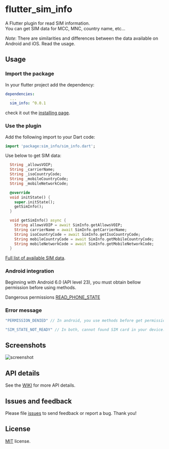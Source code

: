 
# flutter_sim_info


A Flutter plugin for read SIM information.  
You can get SIM data for MCC, MNC, country name, etc...

*Note*: There are similarities and differences between the data available on Android and iOS. Read the usage.

## Usage

### Import the package
In your flutter project add the dependency:
```yml
dependencies:
  ...
  sim_info: ^0.0.1
```
check it out the [installing page](https://pub.dev/packages/sim_info#-installing-tab-).

### Use the plugin
Add the following import to your Dart code:

```dart
import 'package:sim_info/sim_info.dart';
```

Use below to get SIM data:

```dart
  String _allowsVOIP;
  String _carrierName;
  String _isoCountryCode;
  String _mobileCountryCode;
  String _mobileNetworkCode;

  @override
  void initState() {
    super.initState();
    getSimInfo();
  }

  void getSimInfo() async {
    String allowsVOIP = await SimInfo.getAllowsVOIP;
    String carrierName = await SimInfo.getCarrierName;
    String isoCountryCode = await SimInfo.getIsoCountryCode;
    String mobileCountryCode = await SimInfo.getMobileCountryCode;
    String mobileNetworkCode = await SimInfo.getMobileNetworkCode;
  }
```
[Full list of available SIM data](https://github.com/flutter-moum/flutter_sim_info/wiki).

### Android integration

Beginning with Android 6.0 (API level 23), you must obtain bellow permission before using methods.

Dangerous permissions [READ_PHONE_STATE](https://developer.android.com/reference/android/Manifest.permission.html#READ_PHONE_STATE)

### Error message

```dart
"PERMISSION_DENIED" // In android, you use methods before get permission.

"SIM_STATE_NOT_READY" // In both, cannot found SIM card in your device.
```

## Screenshots
![screenshot](https://user-images.githubusercontent.com/14200324/66580790-eb42a000-ebb9-11e9-8a26-6c95cf2afd83.png)

## API details

See the [WIKI](https://github.com/flutter-moum/flutter_sim_info/wiki) for more API details.

## Issues and feedback

Please file [issues](https://github.com/flutter-moum/flutter_sim_info/issues/new)
to send feedback or report a bug. Thank you!

## License

[MIT](https://mit-license.org) license.
